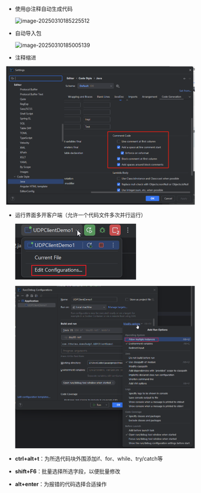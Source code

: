 - 使用@注释自动生成代码

  ![image-20250310185225512](D:\笔记\notes\软件使用贴士\images\IDEA软件贴士\image-20250310185225512.png)

- 自动导入包

  ![image-20250310185005139](D:\笔记\notes\软件使用贴士\images\IDEA软件贴士\image-20250310185005139.png)

- 注释缩进

![image-20250328221544097](images/IDEA软件贴士/image-20250328221544097.png)

- 运行界面多开客户端（允许一个代码文件多次并行运行）

  ![image-20250424210449451](./images/IDEA软件贴士/image-20250424210449451.png)

  ![image-20250424210557319](./images/IDEA软件贴士/image-20250424210557319.png)

- **ctrl+alt+t**：为所选代码块外围添加if、for、while、try/catch等

- **shift+F6**：批量选择所选字段，以便批量修改

- **alt+enter**：为报错的代码选择合适操作